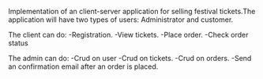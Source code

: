 
Implementation of an client-server application for selling festival tickets.The application will have two types of users: Administrator and customer.
  
  
  The client can do:
    -Registration.
    -View tickets.
    -Place order.
    -Check order status
  
 The admin can do:
   -Crud on user
   -Crud on tickets.
   -Crud on orders.
   -Send an confirmation email after an order is placed.
    
